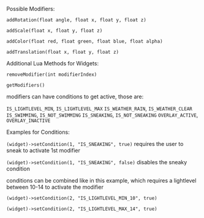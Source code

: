 Possible Modifiers:

`addRotation(float angle, float x, float y, float z)`


`addScale(float x, float y, float z)`

`addColor(float red, float green, float blue, float alpha)`

`addTranslation(float x, float y, float z)`


Additional Lua Methods for Widgets:

`removeModifier(int modifierIndex)`

`getModifiers()`


modifiers can have conditions to get active, those are:

`IS_LIGHTLEVEL_MIN`, `IS_LIGHTLEVEL_MAX`
`IS_WEATHER_RAIN`, `IS_WEATHER_CLEAR`
`IS_SWIMMING`, `IS_NOT_SWIMMING`
`IS_SNEAKING`, `IS_NOT_SNEAKING`
`OVERLAY_ACTIVE`, `OVERLAY_INACTIVE`


Examples for Conditions:

`(widget)->setCondition(1, "IS_SNEAKING", true)` requires the user to sneak to activate 1st modifier

`(widget)->setCondition(1, "IS_SNEAKING", false)` disables the sneaky condition


conditions can be combined like in this example, which requires a lightlevel between 10-14 to activate the modifier

`(widget)->setCondition(2, "IS_LIGHTLEVEL_MIN_10", true)`

`(widget)->setCondition(2, "IS_LIGHTLEVEL_MAX_14", true)`